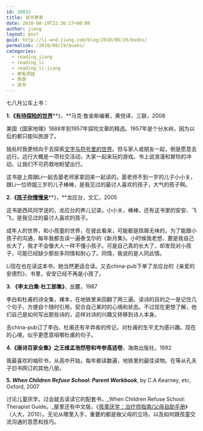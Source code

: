 ```yaml
---
id: 10832
title: 读书草草
date: 2010-08-19T22:36:17+00:00
author: jiang
layout: post
guid: http://li-and-jiang.com/blog/2010/08/19/books/
permalink: /2010/08/19/books/
categories:
  - reading_jiang
  - reading_li
  - reading_li-jiang
  - 家有虎娃
  - 旅游
  - 读书
---
```

七八月公车上书：

**1.《**[**有待探险的世界**](http://book.douban.com/subject/3320931/)**》，**马克·詹金斯编著，黄悦译，三联，2008

美国《国家地理》1888年到1957年探险文章的精选。1957年是个分水岭，因为以后的都只能叫旅游了。

独处时我更倾向于去探索[文字与符号里的世界](http://li-and-jiang.com/blog/2006/08/06/%E4%BA%91%E5%8D%97%E8%AE%B0%E8%A1%8C%E2%80%94%E2%80%94%E7%B5%AE%E8%A8%80/)。但与家人或朋友一起，倒是愿意去远行。远行大概是一项社交活动，大家一起来玩的游戏。书上说浪漫和冒险的冲动，让我们不可药救地盼望出行。

这书是上周跟Li一起去晏老师家拿回来一起读的。晏老师不到一岁的儿子小小关，跟Li一位师姐三岁的儿子棒棒，是我见过的最讨人喜欢的孩子，大气的孩子啊。

**2.《**[**孩子你慢慢来**](http://book.douban.com/subject/1420862/)**》，**龙应台，文汇，2005

这书是西风同学送的，龙应台的养儿记录。小小关，棒棒，还有这书里的安安、飞飞，是我见过的最讨人喜欢的孩子。

成年人的世界，和小孩童的世界，在彼此看来，可能都是琐屑无味的。为了能跟小孩子的沟通，每年我都去读一遍泰戈尔的《新月集》。小时候我老想，要是我自己长大了，我才不会像大人一样不懂小孩子。可是自己真的长大了，却发现对小孩子，可能已经缺少那些多同情和耐心了。同情，我说的是人同此情。

Li现在也在读这本书，她当然更适合读。又去china-pub下单了龙应台的《亲爱的安德烈》，书里，安安已经不再是小孩了。

**3. 《李太白集·杜工部集》**，岳麓，1987

李白和杜甫的诗全集，裸本，在地铁里来回翻了两三遍。读诗的目的之一是记住几个句子，方便自个随时引用，契合自己某时的心境和状态。不过现在更想了解，他们自己是如何写出那些诗的，这样对诗的兴趣又转移到诗人本身。

去china-pub订了李白、杜甫还有辛弃疾的传记，对杜甫的生平尤为感兴趣。现在的心境，似乎更愿意咀嚼杜甫的句子。

**4.《唐诗百家全集》之王维孟浩然卷和岑参高适卷**，海南出版社，1992

我最喜欢的袖珍书，从高中开始，每年都读数遍，地铁里的最佳读物。在等从孔夫子旧书网订的其他八册。

**5. _When Children Refuse School: Parent Workbook_**, by C.A Kearney, etc, Oxford, 2007

讨论儿童厌学。过会就去读读它的配套书，_When Children Refuse School: Therapist Guide。_屋里还有中文版，《[孩童厌学：治疗师指南/父母自助手册](http://book.douban.com/subject/4264859/)》（人大，2010）。无论从哪里入手，重要的都是做父母的立场，以及如何跟孩童交流沟通的意愿和技巧。